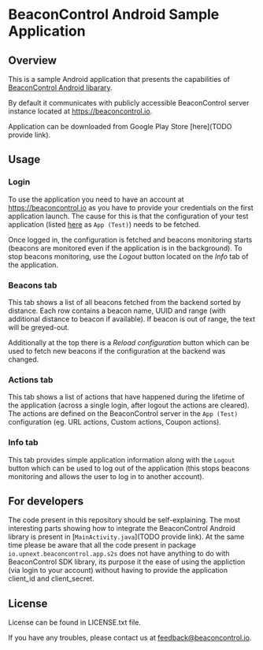 BeaconControl Android Sample Application
=======================

## Overview

This is a sample Android application that presents the capabilities of [BeaconControl Android libarary](https://github.com/upnext/BeaconControl_Android_SDK).

By default it communicates with publicly accessible BeaconControl server instance located at https://beaconcontrol.io.

Application can be downloaded from Google Play Store [here](TODO provide link).

## Usage

### Login

To use the application you need to have an account at https://beaconcontrol.io as you have to provide your credentials on the first application launch.
The cause for this is that the configuration of your test application (listed [here](https://admin.beaconcontrol.io/applications) as `App (Test)`) needs to be fetched.

Once logged in, the configuration is fetched and beacons monitoring starts (beacons are monitored even if the application is in the background).
To stop beacons monitoring, use the _Logout_ button located on the _Info_ tab of the application.

### Beacons tab

This tab shows a list of all beacons fetched from the backend sorted by distance.
Each row contains a beacon name, UUID and range (with additional distance to beacon if available).
If beacon is out of range, the text will be greyed-out.

Additionally at the top there is a _Reload configuration_ button which can be used to fetch new beacons if the configuration at the backend was changed.

### Actions tab

This tab shows a list of actions that have happened during the lifetime of the application (across a single login, after logout the actions are cleared).
The actions are defined on the BeaconControl server in the `App (Test)` configuration (eg. URL actions, Custom actions, Coupon actions).

### Info tab

This tab provides simple application information along with the `Logout` button which can be used to log out of the application (this stops beacons monitoring and allows the user to log in to another account).

## For developers

The code present in this repository should be self-explaining.
The most interesting parts showing how to integrate the BeaconControl Android library is present in [`MainActivity.java`](TODO provide link).
At the same time please be aware that all the code present in package `io.upnext.beaconcontrol.app.s2s` does not have anything to do with BeaconControl SDK library, its purpose it the ease of using the appliction (via login to your account) without having to provide the application client_id and client_secret.

## License

License can be found in LICENSE.txt file.

If you have any troubles, please contact us at feedback@beaconcontrol.io.